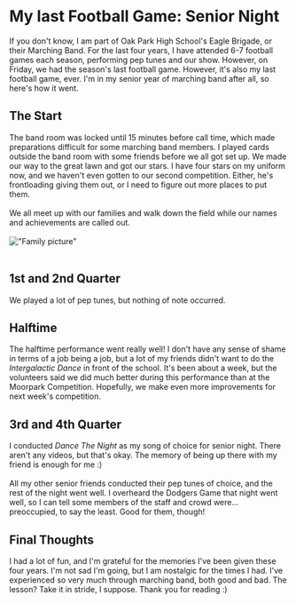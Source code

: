 # My last Football Game: Senior Night
If you don't know, I am part of Oak Park High School's Eagle Brigade, or their Marching Band. For the last four years, I have attended 6-7 football games each season, performing pep tunes and our show. However, on Friday, we had the season's last football game. However, it's also my last football game, ever. I'm in my senior year of marching band after all, so here's how it went. 

## The Start
The band room was locked until 15 minutes before call time, which made preparations difficult for some marching band members. I played cards outside the band room with some friends before we all got set up. We made our way to the great lawn and got our stars. I have four stars on my uniform now, and we haven't even gotten to our second competition. Either, he's frontloading giving them out, or I need to figure out more places to put them. 
<br><br>
We all meet up with our families and walk down the field while our names and achievements are called out. <br><br>
!["Family picture"](https://photos.smugmug.com/Senior-Night-102524/i-WVnBfLj/0/Mm6brVfPMG9KFRm2jJjcDDhQ4TJgQ7mNWgPMnh2Mx/L/IMG_1323-L.jpg)<br><br>

## 1st and 2nd Quarter
We played a lot of pep tunes, but nothing of note occurred. 

## Halftime
The halftime performance went really well! I don't have any sense of shame in terms of a job being a job, but a lot of my friends didn't want to do the *Intergalactic Dance* in front of the school. It's been about a week, but the volunteers said we did much better during this performance than at the Moorpark Competition. Hopefully, we make even more improvements for next week's competition. 

## 3rd and 4th Quarter
I conducted *Dance The Night* as my song of choice for senior night. There aren't any videos, but that's okay. The memory of being up there with my friend is enough for me :) <br><br>
All my other senior friends conducted their pep tunes of choice, and the rest of the night went well. I overheard the Dodgers Game that night went well, so I can tell some members of the staff and crowd were... preoccupied, to say the least. Good for them, though!

## Final Thoughts
I had a lot of fun, and I'm grateful for the memories I've been given these four years. I'm not sad I'm going, but I am nostalgic for the times I had. I've experienced so very much through marching band, both good and bad. The lesson? Take it in stride, I suppose. Thank you for reading :)

